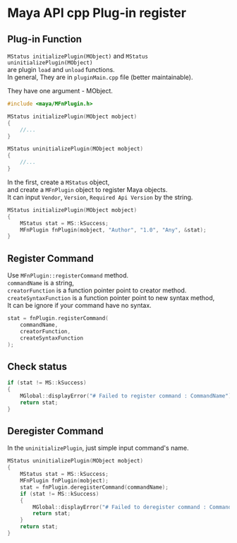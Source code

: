 # Maya API cpp Plug-in register

## Plug-in Function

`MStatus initializePlugin(MObject)` and `MStatus uninitializePlugin(MObject)`</br>
are plugin `load` and `unload` functions.</br>
In general, They are in `pluginMain.cpp` file (better maintainable).

They have one argument - MObject.

```cpp
#include <maya/MFnPlugin.h>

MStatus initializePlugin(MObject mobject)
{
    //...
}

MStatus uninitializePlugin(MObject mobject)
{
    //...
}
```

In the first, create a `MStatus` object,</br>
and create a `MFnPlugin` object to register Maya objects.</br>
It can input `Vendor`, `Version`, `Required Api Version` by the string.

```cpp
MStatus initializePlugin(MObject mobject)
{
    MStatus stat = MS::kSuccess;
    MFnPlugin fnPlugin(mobject, "Author", "1.0", "Any", &stat);
}
```

## Register Command

Use `MFnPlugin::registerCommand` method.</br>
`commandName` is a string,</br>
`creatorFunction` is a function pointer point to creator method.</br>
`createSyntaxFunction` is a function pointer point to new syntax method,</br>
It can be ignore if your command have no syntax.

```cpp
stat = fnPlugin.registerCommand(
    commandName,
    creatorFunction,
    createSyntaxFunction
);
```

## Check status

```cpp
if (stat != MS::kSuccess)
{
    MGlobal::displayError("# Failed to register command : CommandName");
    return stat;
}
```

## Deregister Command

In the `uninitializePlugin`, just simple input command's name.

```cpp
MStatus uninitializePlugin(MObject mobject)
{
    MStatus stat = MS::kSuccess;
    MFnPlugin fnPlugin(mobject);
    stat = fnPlugin.deregisterCommand(commandName);
    if (stat != MS::kSuccess)
    {
        MGlobal::displayError("# Failed to deregister command : CommandName");
        return stat;
    }
    return stat;
}
```
